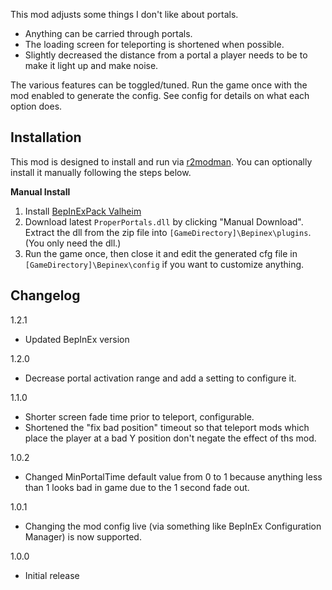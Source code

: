 ﻿This mod adjusts some things I don't like about portals.

* Anything can be carried through portals.
* The loading screen for teleporting is shortened when possible.
* Slightly decreased the distance from a portal a player needs to be to make it light up and make noise.

The various features can be toggled/tuned. Run the game once with the mod enabled to generate the config. See config for details on what each option does.

## Installation
This mod is designed to install and run via [r2modman](https://thunderstore.io/package/ebkr/r2modman/). You can optionally install it manually following the steps below.

**Manual Install**
1. Install [BepInExPack Valheim](https://valheim.thunderstore.io/package/denikson/BepInExPack_Valheim/)
2. Download latest ``ProperPortals.dll`` by clicking "Manual Download". Extract the dll from the zip file into ``[GameDirectory]\Bepinex\plugins``. (You only need the dll.)
3. Run the game once, then close it and edit the generated cfg file in ``[GameDirectory]\Bepinex\config`` if you want to customize anything.

## Changelog
1.2.1

* Updated BepInEx version

1.2.0

* Decrease portal activation range and add a setting to configure it.

1.1.0

* Shorter screen fade time prior to teleport, configurable.
* Shortened the "fix bad position" timeout so that teleport mods which place the player at a bad Y position don't negate the effect of ths mod.

1.0.2

* Changed MinPortalTime default value from 0 to 1 because anything less than 1 looks bad in game due to the 1 second fade out.

1.0.1

* Changing the mod config live (via something like BepInEx Configuration Manager) is now supported.

1.0.0

* Initial release
